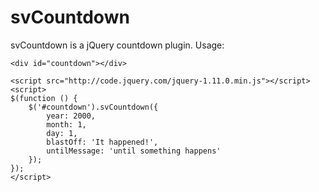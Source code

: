 
svCountdown
=================================================

svCountdown is a jQuery countdown plugin. Usage:

	<div id="countdown"></div>

	<script src="http://code.jquery.com/jquery-1.11.0.min.js"></script>
	<script>
	$(function () {
		$('#countdown').svCountdown({
			year: 2000,
			month: 1,
			day: 1,
			blastOff: 'It happened!',
			untilMessage: 'until something happens'
		});
	});
	</script>
